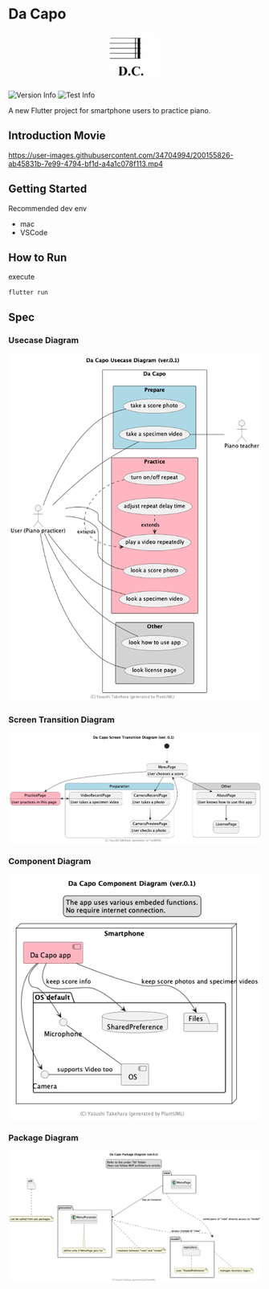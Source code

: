 # Da Capo
<div style="text-align: center">
<img src="assets/icon/app-icon.png" alt="Da Capo App Icon" style="border-radius: 20%;" width="100px"/>
</div>

![Version Info](https://img.shields.io/static/v1?label=version&message=0.1.0&color=blue)
![Test Info](https://github.com/yasushitakehara/dacapo/workflows/test-dacapo/badge.svg) 

A new Flutter project for smartphone users to practice piano.

## Introduction Movie

https://user-images.githubusercontent.com/34704994/200155826-ab45831b-7e99-4794-bf1d-a4a1c078f113.mp4

## Getting Started

Recommended dev env

* mac 
* VSCode

## How to Run
execute
```
flutter run
```

## Spec
### Usecase Diagram
![Usercase](out/spec/usecase/usecase.png)
### Screen Transition Diagram
![Usercase](out/spec/screen-transition-diagram/screen-transition-diagram.png)
### Component Diagram
![Usercase](out/spec/component-diagram/component-diagram.png)
### Package Diagram
![Usercase](out/spec/package-diagram/package-diagram.png)
